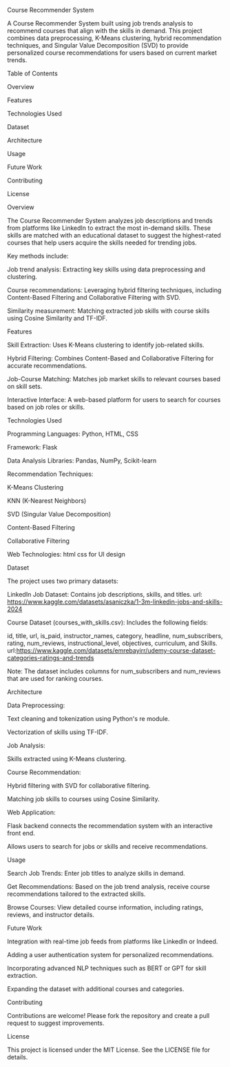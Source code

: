 Course Recommender System

A Course Recommender System built using job trends analysis to recommend courses that align with the skills in demand. This project combines data preprocessing, K-Means clustering, hybrid recommendation techniques, and Singular Value Decomposition (SVD) to provide personalized course recommendations for users based on current market trends.

Table of Contents

Overview

Features

Technologies Used

Dataset

Architecture

Usage

Future Work

Contributing

License

Overview

The Course Recommender System analyzes job descriptions and trends from platforms like LinkedIn to extract the most in-demand skills. These skills are matched with an educational dataset to suggest the highest-rated courses that help users acquire the skills needed for trending jobs.

Key methods include:

Job trend analysis: Extracting key skills using data preprocessing and clustering.

Course recommendations: Leveraging hybrid filtering techniques, including Content-Based Filtering and Collaborative Filtering with SVD.

Similarity measurement: Matching extracted job skills with course skills using Cosine Similarity and TF-IDF.

Features

Skill Extraction: Uses K-Means clustering to identify job-related skills.

Hybrid Filtering: Combines Content-Based and Collaborative Filtering for accurate recommendations.

Job-Course Matching: Matches job market skills to relevant courses based on skill sets.

Interactive Interface: A web-based platform for users to search for courses based on job roles or skills.

Technologies Used

Programming Languages: Python, HTML, CSS

Framework: Flask

Data Analysis Libraries: Pandas, NumPy, Scikit-learn

Recommendation Techniques:

K-Means Clustering

KNN (K-Nearest Neighbors)

SVD (Singular Value Decomposition)

Content-Based Filtering

Collaborative Filtering

Web Technologies: html css for UI design

Dataset

The project uses two primary datasets:

LinkedIn Job Dataset: Contains job descriptions, skills, and titles.
                      url: https://www.kaggle.com/datasets/asaniczka/1-3m-linkedin-jobs-and-skills-2024

Course Dataset (courses_with_skills.csv): Includes the following fields:

id, title, url, is_paid, instructor_names, category, headline, num_subscribers, rating, num_reviews, instructional_level, objectives, curriculum, and Skills.
url:https://www.kaggle.com/datasets/emrebayirr/udemy-course-dataset-categories-ratings-and-trends

Note: The dataset includes columns for num_subscribers and num_reviews that are used for ranking courses.

Architecture

Data Preprocessing:

Text cleaning and tokenization using Python's re module.

Vectorization of skills using TF-IDF.

Job Analysis:

Skills extracted using K-Means clustering.

Course Recommendation:

Hybrid filtering with SVD for collaborative filtering.

Matching job skills to courses using Cosine Similarity.

Web Application:

Flask backend connects the recommendation system with an interactive front end.

Allows users to search for jobs or skills and receive recommendations.

Usage

Search Job Trends: Enter job titles to analyze skills in demand.

Get Recommendations: Based on the job trend analysis, receive course recommendations tailored to the extracted skills.

Browse Courses: View detailed course information, including ratings, reviews, and instructor details.

Future Work

Integration with real-time job feeds from platforms like LinkedIn or Indeed.

Adding a user authentication system for personalized recommendations.

Incorporating advanced NLP techniques such as BERT or GPT for skill extraction.

Expanding the dataset with additional courses and categories.

Contributing

Contributions are welcome! Please fork the repository and create a pull request to suggest improvements.

License

This project is licensed under the MIT License. See the LICENSE file for details.
